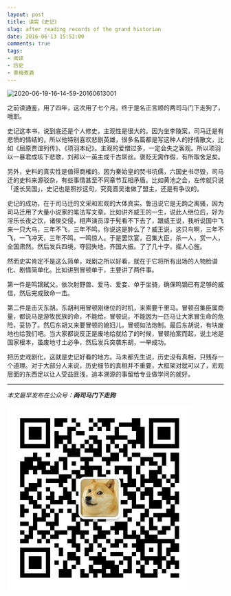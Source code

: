 ```yaml
---
layout: post
title: 读完《史记》
slug: after reading records of the grand historian
date: 2016-06-13 15:52:00
comments: true
tags:
- 阅读
- 历史
- 青梅煮酒
---
```


![2020-06-19-16-14-59-20160613001](https://raw.githubusercontent.com/xbot/image-hosting/master/blog/20200619161459000-b5c083ac838e2c7d7e7106b39a7a4132.avif)

之前读通鉴，用了四年，这次用了七个月。终于是名正言顺的两司马门下走狗了，哦耶。

史记这本书，说到底还是个人修史，主观性是很大的。因为坐李陵案，司马迁是有悲愤的情结的，所以他特别喜欢悲剧英雄，很多名篇都是写这种人的抒情散文，比如《屈原贾谊列传》、《项羽本纪》。主观的爱憎过多，一定会失之客观。所以项羽以一暴君成垓下悲歌，刘邦以一英主成千古屌丝。褒贬无需作假，有所取舍足矣。

另外，史料的真实性是值得商榷的。因为秦始皇的焚书坑儒，六国史书尽毁，司马迁的史料来源驳杂，有些事情甚至不同章节互相矛盾。比如黄池之会，左传就只说「遂长吴国」，史记也是照抄这句，究竟晋吴谁做了盟主，还是有争议的。

史记的成功，在于司马迁的文采和宏观的大体真实。鲁迅说它是无韵之离骚，因为司马迁用了大量小说家的笔法写文章。比如讲齐威王的一生，说此人继位后，好为淫乐长夜之饮，诸侯交侵，相声演员淳于髡看不下去了，跟威王说，我听说国中飞来一只大鸟，三年不飞，三年不鸣，你说这是肿么了？威王说，这只鸟啊，三年不飞，一飞冲天，三年不鸣，一鸣惊人。于是罢饮宴，召集大臣，杀一人，赏一人，全国肃然。然后发兵四境，夺回失地，齐国大振。了了几十字，摇人心旌。

然而史实肯定不是这么简单，戏剧之所以好看，就在于它将所有出场的人物脸谱化、剧情简单化。比如讲到冒顿单于，主要讲了两件事。

第一件是鸣镝弑父。依次射野兽、爱马、爱妾、单于坐骑，确保鸣镝已有足够的威信，然后完成致命一击。

第二件是击灭东胡。东胡利用冒顿刚继位的时机，来索要千里马。冒顿召集臣属商量，都说马是游牧民族的命，不能给。冒顿说，不能因为一匹马让大家冒生命的危险，妥协了。然后东胡又来要冒顿的媳妇儿，冒顿如法炮制。最后东胡说，有块废地也给我们吧。当大家都说反正是废地给就给了的时候，冒顿拍案而起，说土地是国家根本，虽废地寸土必争，然后发兵突袭东胡，一举成功。

把历史戏剧化，这就是史记好看的地方。马未都先生说，历史没有真相，只残存一个道理。对于大部分人来说，历史细节的真相并不重要，大框架对就可以了，宏观层面的东西足以让人受益匪浅，追本溯源的事留给专业做学问的就好。

<hr>

*本文最早发布在公众号：__两司马门下走狗__*

![](/images/qrcode_zougou.jpg)
